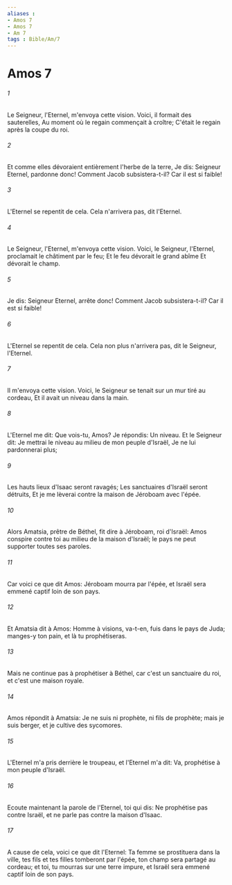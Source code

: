 ```yaml
---
aliases : 
- Amos 7
- Amos 7
- Am 7
tags : Bible/Am/7
---
```


# Amos 7

###### 1
Le Seigneur, l'Eternel, m'envoya cette vision. Voici, il formait des sauterelles, Au moment où le regain commençait à croître; C'était le regain après la coupe du roi.
###### 2
Et comme elles dévoraient entièrement l'herbe de la terre, Je dis: Seigneur Eternel, pardonne donc! Comment Jacob subsistera-t-il? Car il est si faible!
###### 3
L'Eternel se repentit de cela. Cela n'arrivera pas, dit l'Eternel.
###### 4
Le Seigneur, l'Eternel, m'envoya cette vision. Voici, le Seigneur, l'Eternel, proclamait le châtiment par le feu; Et le feu dévorait le grand abîme Et dévorait le champ.
###### 5
Je dis: Seigneur Eternel, arrête donc! Comment Jacob subsistera-t-il? Car il est si faible!
###### 6
L'Eternel se repentit de cela. Cela non plus n'arrivera pas, dit le Seigneur, l'Eternel.
###### 7
Il m'envoya cette vision. Voici, le Seigneur se tenait sur un mur tiré au cordeau, Et il avait un niveau dans la main.
###### 8
L'Eternel me dit: Que vois-tu, Amos? Je répondis: Un niveau. Et le Seigneur dit: Je mettrai le niveau au milieu de mon peuple d'Israël, Je ne lui pardonnerai plus;
###### 9
Les hauts lieux d'Isaac seront ravagés; Les sanctuaires d'Israël seront détruits, Et je me lèverai contre la maison de Jéroboam avec l'épée.
###### 10
Alors Amatsia, prêtre de Béthel, fit dire à Jéroboam, roi d'Israël: Amos conspire contre toi au milieu de la maison d'Israël; le pays ne peut supporter toutes ses paroles.
###### 11
Car voici ce que dit Amos: Jéroboam mourra par l'épée, et Israël sera emmené captif loin de son pays.
###### 12
Et Amatsia dit à Amos: Homme à visions, va-t-en, fuis dans le pays de Juda; manges-y ton pain, et là tu prophétiseras.
###### 13
Mais ne continue pas à prophétiser à Béthel, car c'est un sanctuaire du roi, et c'est une maison royale.
###### 14
Amos répondit à Amatsia: Je ne suis ni prophète, ni fils de prophète; mais je suis berger, et je cultive des sycomores.
###### 15
L'Eternel m'a pris derrière le troupeau, et l'Eternel m'a dit: Va, prophétise à mon peuple d'Israël.
###### 16
Ecoute maintenant la parole de l'Eternel, toi qui dis: Ne prophétise pas contre Israël, et ne parle pas contre la maison d'Isaac.
###### 17
A cause de cela, voici ce que dit l'Eternel: Ta femme se prostituera dans la ville, tes fils et tes filles tomberont par l'épée, ton champ sera partagé au cordeau; et toi, tu mourras sur une terre impure, et Israël sera emmené captif loin de son pays.
